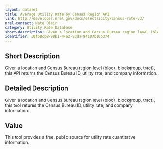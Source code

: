 ```yaml
---
layout: dataset
title: Average Utility Rate by Census Region API
link: http://developer.nrel.gov/docs/electricity/census-rate-v3/
nrel-contact: Nate Blair 
category: Utility Rate Database
short-description: Given a location and Census Bureau region level (block, blockgroup, tract), this API returns the Census Bureau ID, utility rate, and company information.
identifier: 30f58cb8-98b1-44a2-83da-94107b10b374
---
```


## Short Description

Given a location and Census Bureau region level (block, blockgroup, tract), this API returns the Census Bureau ID, utility rate, and company information.
 

## Detailed Description

Given a location and Census Bureau region level (block, blockgroup, tract), this tool returns the Census Bureau ID, utility rate, and company information.


## Value

This tool provides a free, public source for utility rate 
quantitative information.

